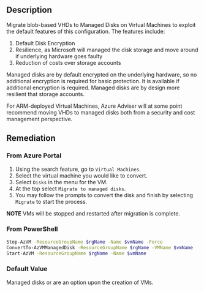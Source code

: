 ## Description

Migrate blob-based VHDs to Managed Disks on Virtual Machines to exploit the default features of this configuration.
The features include:
1) Default Disk Encryption
2) Resilience, as Microsoft will managed the disk storage and move around if underlying hardware goes faulty
3) Reduction of costs over storage accounts

Managed disks are by default encrypted on the underlying hardware, so no additional encryption is required for basic protection. It is available if additional encryption is required.
Managed disks are by design more resilient that storage accounts.

For ARM-deployed Virtual Machines, Azure Adviser will at some point recommend moving VHDs to managed disks both from a security and cost management perspective.

## Remediation

### From Azure Portal

1. Using the search feature, go to `Virtual Machines`.
2. Select the virtual machine you would like to convert.
3. Select `Disks` in the menu for the VM.
4. At the top select `Migrate to managed disks`.
5. You may follow the prompts to convert the disk and finish by selecting `Migrate` to start the process.

**NOTE** VMs will be stopped and restarted after migration is complete.

### From PowerShell

```bash
Stop-AzVM -ResourceGroupName $rgName -Name $vmName -Force
ConvertTo-AzVMManagedDisk -ResourceGroupName $rgName -VMName $vmName
Start-AzVM -ResourceGroupName $rgName -Name $vmName
```

### Default Value

Managed disks or are an option upon the creation of VMs.
